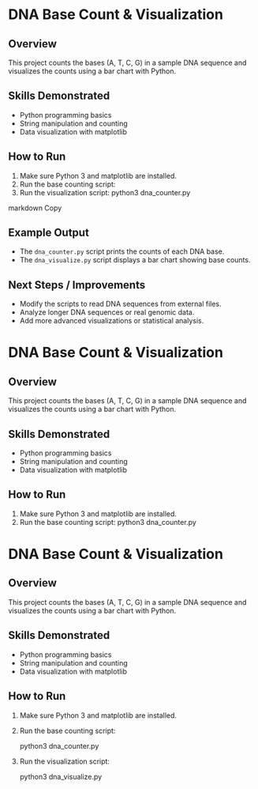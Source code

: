 # DNA Base Count & Visualization

## Overview
This project counts the bases (A, T, C, G) in a sample DNA sequence and visualizes the counts using a bar chart with Python.
## Skills Demonstrated
- Python programming basics
- String manipulation and counting
- Data visualization with matplotlib
## How to Run
1. Make sure Python 3 and matplotlib are installed.
2. Run the base counting script:
3. Run the visualization script:
python3 dna_counter.py

markdown
Copy

## Example Output
- The `dna_counter.py` script prints the counts of each DNA base.
- The `dna_visualize.py` script displays a bar chart showing base counts.

## Next Steps / Improvements
- Modify the scripts to read DNA sequences from external files.
- Analyze longer DNA sequences or real genomic data.
- Add more advanced visualizations or statistical analysis.
# DNA Base Count & Visualization

## Overview
This project counts the bases (A, T, C, G) in a sample DNA sequence and visualizes the counts using a bar chart with Python.

## Skills Demonstrated
- Python programming basics
- String manipulation and counting
- Data visualization with matplotlib

## How to Run
1. Make sure Python 3 and matplotlib are installed.
2. Run the base counting script:    python3 dna_counter.py
# DNA Base Count & Visualization

## Overview
This project counts the bases (A, T, C, G) in a sample DNA sequence and visualizes the counts using a bar chart with Python.

## Skills Demonstrated
- Python programming basics
- String manipulation and counting
- Data visualization with matplotlib

## How to Run

1. Make sure Python 3 and matplotlib are installed.
2. Run the base counting script:

    python3 dna_counter.py

3. Run the visualization script:

    python3 dna_visualize.py
